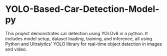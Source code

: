 # YOLO-Based-Car-Detection-Model-py
This project demonstrates car detection using YOLOv8 in a python. It includes model setup, dataset loading, training, and inference, all using Python and Ultralytics' YOLO library for real-time object detection in images and video.
